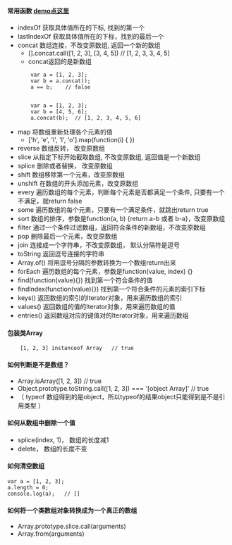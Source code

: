 #### 常用函数       [demo点这里](https://github.com/baoendemao/javascript-summary/tree/master/demos/demo-array/array-1.js)
* indexOf  获取具体值所在的下标, 找到的第一个
* lastIndexOf  获取具体值所在的下标，找到的最后一个
* concat   数组连接，不改变原数组, 返回一个新的数组
    * [].concat.call([1, 2, 3], [3, 4, 5])   // [1, 2, 3, 3, 4, 5]
    * concat返回的是新数组
    ```
        var a = [1, 2, 3]; 
        var b = a.concat();  
        a == b;    // false


        var a = [1, 2, 3];  
        var b = [4, 5, 6];
        a.concat(b);  // [1, 2, 3, 4, 5, 6]

    ```
* map 将数组重新处理各个元素的值
    * ['h', 'e', 'l', 'l', 'o'].map(function(i) { })
* reverse  数组反转， 改变原数组
* slice  从指定下标开始截取数组, 不改变原数组, 返回值是一个新数组
* splice 删除或者替换， 改变原数组
* shift  数组移除第一个元素，改变原数组
* unshift   在数组的开头添加元素，改变原数组
* every   遍历数组的每个元素，判断每个元素是否都满足一个条件, 只要有一个不满足，就return false
* some    遍历数组的每个元素，只要有一个满足条件，就跳出return true
* sort   数组的排序，参数是function(a, b) {return a-b 或者 b-a}，改变原数组
* filter  通过一个条件过滤数组，返回符合条件的新数组，不改变原数组
* pop   删除最后一个元素，改变原数组
* join  连接成一个字符串，不改变原数组， 默认分隔符是逗号
* toString  返回逗号连接的字符串
* Array.of()   将用逗号分隔的参数转换为一个数组return出来
* forEach  遍历数组的每个元素，参数是function(value, index) {}
* find(function(value){})  找到第一个符合条件的值
* findIndex(function(value){})  找到第一个符合条件的元素的索引下标
* keys()   返回数组的索引的Iterator对象，用来遍历数组的索引
* values()  返回数组的值的Iterator对象，用来遍历数组的值
* entries() 返回数组对应的键值对的Iterator对象，用来遍历数组

#### 包装类Array
```
    [1, 2, 3] instanceof Array   // true
```
#### 如何判断是不是数组？  
* Array.isArray([1, 2, 3])   // true
* Object.prototype.toString.call([1, 2, 3])  === '[object Array]'   // true
* （ typeof 数组得到的是object，所以typeof的结果object只能得到是不是引用类型 ）
#### 如何从数组中删除一个值
* splice(index, 1)， 数组的长度减1
* delete， 数组的长度不变
#### 如何清空数组

```
var a = [1, 2, 3];
a.length = 0;
console.log(a);   // []
```

#### 如何将一个类数组对象转换成为一个真正的数组
* Array.prototype.slice.call(arguments)
* Array.from(arguments)
